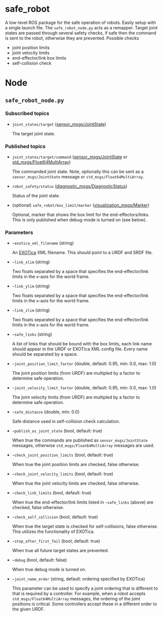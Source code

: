 # safe_robot

A low-level ROS package for the safe operation of robots. Easily setup
with a single launch file. The `safe_robot_node.py` acts as a
remapper. Target joint states are passed through several safety
checks, if safe then the command is sent to the robot, otherwise they
are prevented. Possible checks
* joint position limits
* joint velocity limits
* end-effector/link box limits
* self-collision check

# Node

## `safe_robot_node.py`

### Subscribed topics

* `joint_states/target` ([sensor_msgs/JointState](http://docs.ros.org/en/noetic/api/sensor_msgs/html/msg/JointState.html))

    The target joint state.

### Published topics

* `joint_states/target/command` ([sensor_msgs/JointState](http://docs.ros.org/en/noetic/api/sensor_msgs/html/msg/JointState.html) or [std_msgs/Float64MultiArray](http://docs.ros.org/en/api/std_msgs/html/msg/Float64MultiArray.html))

    The commanded joint state. Note, optionally this can be sent as a `sensor_msgs/JointState` message or `std_msgs/Float64MultiArray`.

* `robot_safety/status` ([diagnostic_msgs/DiagnosticStatus](http://docs.ros.org/en/api/diagnostic_msgs/html/msg/DiagnosticStatus.html))

    Status of the joint state.

* (optional) `safe_robot/box_limit/marker` ([visualization_msgs/Marker](http://docs.ros.org/en/api/visualization_msgs/html/msg/Marker.html))

    Optional, marker that shows the box limit for the end-effectors/links. This is only published when debug-mode is turned on (see below).

### Parameters

* `~exotica_xml_filename` (string)

    An [EXOTica](https://github.com/ipab-slmc/exotica) XML filename. This should point to a URDF and SRDF file.

* `~link_xlim` (string)

    Two floats separated by a space that specifies the end-effector/link limits in the x-axis for the world frame.

* `~link_ylim` (string)

    Two floats separated by a space that specifies the end-effector/link limits in the x-axis for the world frame.

* `~link_zlim` (string)

    Two floats separated by a space that specifies the end-effector/link limits in the x-axis for the world frame.

* `~safe_links` (string)

    A list of links that should be bound with the box limits, each link name should appear in the URDF or EXOTica XML config file. Every name should be separated by a space.

* `~joint_position_limit_factor` (double, default: 0.95, min: 0.0, max: 1.0)

    The joint position limits (from URDF) are multipled by a factor to determine safe operation.

* `~joint_velocity_limit_factor` (double, default: 0.95, min: 0.0, max: 1.0)

    The joint velocity limits (from URDF) are multipled by a factor to determine safe operation.

* `~safe_distance` (double, min: 0.0)

    Safe distance used in self-collision check calculation.

* `~publish_as_joint_state` (bool, default: true)

    When true the commands are published as `sensor_msgs/JointState` messages, otherwise `std_msgs/Float64MultiArray` messages are used.

* `~check_joint_position_limits` (bool, default: true)

    When true the joint position limits are checked, false otherwise.

* `~check_joint_velocity_limits` (bool, default: true)

    When true the joint velocity limits are checked, false otherwise.


* `~check_link_limits` (bool, default: true)

    When true the end-effector/link limits listed in `~safe_links` (above) are checked, false otherwise.

* `~check_self_collision` (bool, default: true)

    When true the target state is checked for self-collisions, false otherwise. This utilizes the functionality of EXOTica.

* `~stop_after_first_fail` (bool, default: true)

    When true all future target states are prevented.

* `~debug` (bool, default: false)

    When true debug mode is turned on.

* `~joint_name_order` (string, default: ordering specified by EXOTica)

    This parameter can be used to specify a joint ordering that is different to that is required by a controller. For example, when a robot accepts `std_msgs/Float64MultiArray` messages, the ordering of the joint positions is critical. Some controllers accept these in a different order to the given URDF.
